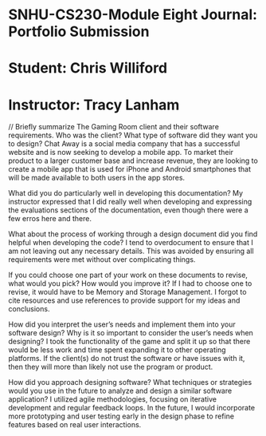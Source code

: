 # SNHU-CS230-Module Eight Journal: Portfolio Submission
# Student: Chris Williford
# Instructor: Tracy Lanham

// Briefly summarize The Gaming Room client and their software requirements. Who was the client? What type of software did they want you to design?
Chat Away is a social media company that has a successful website and is now seeking to develop a mobile app. To market their product to a larger customer base and increase revenue, they are looking to create a mobile app that is used for iPhone and Android smartphones that will be made available to both users in the app stores.

What did you do particularly well in developing this documentation?
My instructor expressed that I did really well when developing and expressing the evaluations sections of the documentation, even though there were a few erros here and there.

What about the process of working through a design document did you find helpful when developing the code?
I tend to overdocument to ensure that I am not leaving out any necessary details. This was avoided by ensuring all requirements were met without over complicating things.

If you could choose one part of your work on these documents to revise, what would you pick? How would you improve it?
If I had to choose one to revise, it would have to be Memory and Storage Management. I forgot to cite resources and use references to provide support for my ideas and conclusions.

How did you interpret the user’s needs and implement them into your software design? Why is it so important to consider the user’s needs when designing?
I took the functionality of the game and split it up so that there would be less work and time spent expanding it to other operating platforms. If the client(s) do not trust the software or have issues with it, then they will more than likely not use the program or product.

How did you approach designing software? What techniques or strategies would you use in the future to analyze and design a similar software application?
I utilized agile methodologies, focusing on iterative development and regular feedback loops. In the future, I would incorporate more prototyping and user testing early in the design phase to refine features based on real user interactions.

